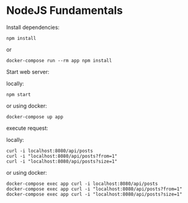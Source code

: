 # NodeJS Fundamentals

Install dependencies:

    npm install 

or 

    docker-compose run --rm app npm install

Start web server:

locally:

    npm start

or using docker:

    docker-compose up app

execute request:

locally:

    curl -i localhost:8080/api/posts
    curl -i "localhost:8080/api/posts?from=1"
    curl -i "localhost:8080/api/posts?size=1"

or using docker:

    docker-compose exec app curl -i localhost:8080/api/posts
    docker-compose exec app curl -i "localhost:8080/api/posts?from=1"
    docker-compose exec app curl -i "localhost:8080/api/posts?size=1"
